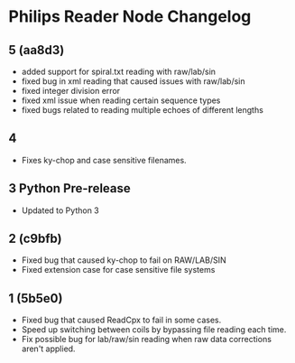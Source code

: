 # Philips Reader Node Changelog

## 5 (aa8d3)
* added support for spiral.txt reading with raw/lab/sin
* fixed bug in xml reading that caused issues with raw/lab/sin
* fixed integer division error
* fixed xml issue when reading certain sequence types
* fixed bugs related to reading multiple echoes of different lengths

## 4
* Fixes ky-chop and case sensitive filenames.

## 3 Python Pre-release
* Updated to Python 3

## 2 (c9bfb)
* Fixed bug that caused ky-chop to fail on RAW/LAB/SIN
* Fixed extension case for case sensitive file systems

## 1 (5b5e0)
* Fixed bug that caused ReadCpx to fail in some cases.
* Speed up switching between coils by bypassing file reading each time.
* Fix possible bug for lab/raw/sin reading when raw data corrections aren't applied.
